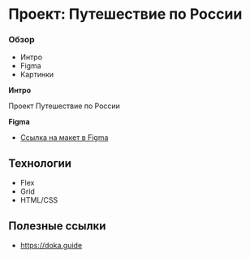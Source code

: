 # Проект: Путешествие по России

### Обзор

- Интро
- Figma
- Картинки

**Интро**

Проект Путешествие по России

**Figma**

- [Ссылка на макет в Figma](https://www.figma.com/file/5S2WSbEFL6awjVWJ0NWL8Q/Sprint-3_-Russia-_-desktop-mobile?node-id=28503%3A0)

## Технологии

- Flex
- Grid
- HTML/CSS

## Полезные ссылки

- https://doka.guide

